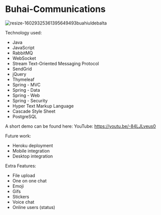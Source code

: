 # Buhai-Communications

![resize-16029325361395649493buahiuldebalta](https://user-images.githubusercontent.com/58250258/96335460-7124e100-1081-11eb-96e7-aaf593fa1d93.jpg)

Technology used:

- Java
- JavaScript
- RabbitMQ
- WebSocket
- Stream Text-Oriented Messaging Protocol
- SendGrid
- jQuery
- Thymeleaf
- Spring - MVC
- Spring - Data
- Spring - Web
- Spring - Security
- Hyper Text Markup Language
- Cascade Style Sheet
- PostgreSQL

A short demo can be found here:
YouTube: https://youtu.be/-84LJLveus0

Future work:

- Heroku deployment
- Mobile integration
- Desktop integration

Extra Features:

- File upload
- One on one chat
- Emoji
- Gifs
- Stickers
- Voice chat
- Online users (status)








